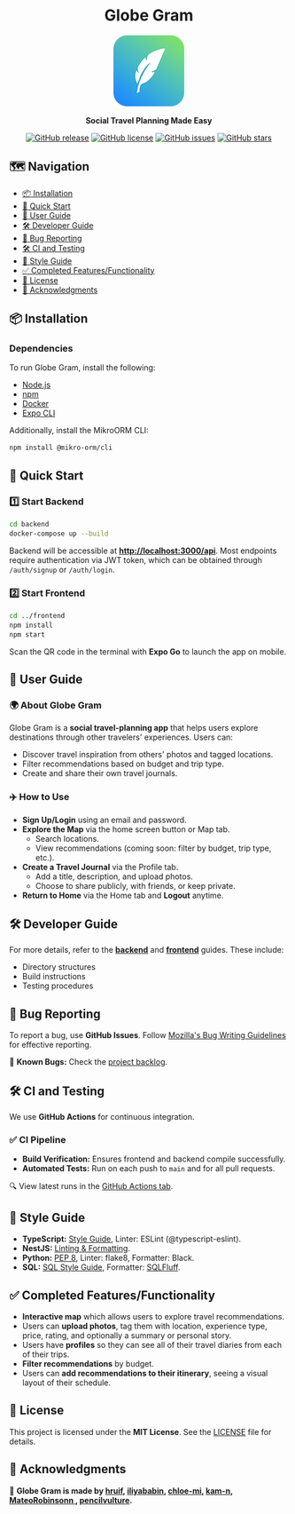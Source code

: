 <div align="center">

# Globe Gram

![GlobeGram](https://github.com/hruif/TravelPartner/blob/398a16233d6fc3454b18d2fadbf12701d93e520e/assets/logo_128_rounded.png)

**Social Travel Planning Made Easy**

[![GitHub release](https://img.shields.io/github/v/tag/hruif/TravelPartner)]()
[![GitHub license](https://img.shields.io/github/license/hruif/TravelPartner?color=green)]()
[![GitHub issues](https://img.shields.io/github/issues/hruif/TravelPartner?color=red)]()
[![GitHub stars](https://img.shields.io/github/stars/hruif/TravelPartner?color=yellow)]()

</div>


## 🗺️ Navigation
- [📦 Installation](#-installation)
- [🚀 Quick Start](#-quick-start)
- [📝 User Guide](#-user-guide)
- [🛠️ Developer Guide](#-developer-guide)
- [🐞 Bug Reporting](#-bug-reporting)
- [🛠️ CI and Testing](#-ci-and-testing)
- [🎨 Style Guide](#-style-guide)
- [✅ Completed Features/Functionality](#-completed-featuresfunctionality)
- [📜 License](#-license)
- [📢 Acknowledgments](#-acknowledgments)

## 📦 Installation

### Dependencies
To run Globe Gram, install the following:

- [Node.js](https://nodejs.org/en/download)
- [npm](https://docs.npmjs.com/downloading-and-installing-node-js-and-npm)
- [Docker](https://docs.docker.com/compose/install/)
- [Expo CLI](https://docs.expo.dev/more/expo-cli/)

Additionally, install the MikroORM CLI:
```sh
npm install @mikro-orm/cli
```

## 🚀 Quick Start

### 1️⃣ Start Backend
```sh
cd backend
docker-compose up --build
```
Backend will be accessible at **[http://localhost:3000/api](http://localhost:3000/api)**. Most endpoints require authentication via JWT token, which can be obtained through `/auth/signup` or `/auth/login`.

### 2️⃣ Start Frontend
```sh
cd ../frontend
npm install
npm start
```
Scan the QR code in the terminal with **Expo Go** to launch the app on mobile.

## 📝 User Guide

### 🌍 About Globe Gram
Globe Gram is a **social travel-planning app** that helps users explore destinations through other travelers' experiences. Users can:
- Discover travel inspiration from others' photos and tagged locations.
- Filter recommendations based on budget and trip type.
- Create and share their own travel journals.

### ✈️ How to Use
- **Sign Up/Login** using an email and password.
- **Explore the Map** via the home screen button or Map tab.
  - Search locations.
  - View recommendations (coming soon: filter by budget, trip type, etc.).
- **Create a Travel Journal** via the Profile tab.
  - Add a title, description, and upload photos.
  - Choose to share publicly, with friends, or keep private.
- **Return to Home** via the Home tab and **Logout** anytime.

## 🛠️ Developer Guide
For more details, refer to the **[backend](../main/backend/README.md)** and **[frontend](../main/frontend/README.md)** guides. These include:
- Directory structures
- Build instructions
- Testing procedures

## 🐞 Bug Reporting
To report a bug, use **GitHub Issues**. Follow [Mozilla's Bug Writing Guidelines](https://bugzilla.mozilla.org/page.cgi?id=bug-writing.html) for effective reporting.

📌 **Known Bugs:** Check the [project backlog](https://github.com/users/hruif/projects/1/views/1).

## 🛠️ CI and Testing
We use **GitHub Actions** for continuous integration.

### ✅ CI Pipeline
- **Build Verification:** Ensures frontend and backend compile successfully.
- **Automated Tests:** Run on each push to `main` and for all pull requests.

🔍 View latest runs in the [GitHub Actions tab](https://github.com/hruif/TravelPartner/actions).

## 🎨 Style Guide
- **TypeScript:** [Style Guide](https://ts.dev/style/), Linter: ESLint (@typescript-eslint).
- **NestJS:** [Linting & Formatting](https://awesome-nestjs.com/components-and-libraries/lint.html).
- **Python:** [PEP 8](https://peps.python.org/pep-0008/), Linter: flake8, Formatter: Black.
- **SQL:** [SQL Style Guide](https://docs.telemetry.mozilla.org/concepts/sql_style.html), Formatter: [SQLFluff](https://sqlfluff.com/).

## ✅ Completed Features/Functionality

- **Interactive map** which allows users to explore travel recommendations.
- Users can **upload photos**, tag them with location, experience type, price, rating, and  optionally a summary or personal story.
- Users have **profiles** so they can see all of their travel diaries from each of their trips. 
- **Filter recommendations** by budget.
- Users can **add recommendations to their itinerary**, seeing a visual layout of their schedule.

## 📜 License
This project is licensed under the **MIT License**. See the [LICENSE](LICENSE) file for details.

## 📢 Acknowledgments
💙 **Globe Gram is made by [hruif](https://github.com/hruif), [iliyababin](https://github.com/iliyababin), [chloe-mi](https://github.com/chloe-mi), [kam-n](https://github.com/kam-n), [MateoRobinsonn
](https://github.com/MateoRobinsonn), [pencilvulture](https://github.com/pencilvulture).**

